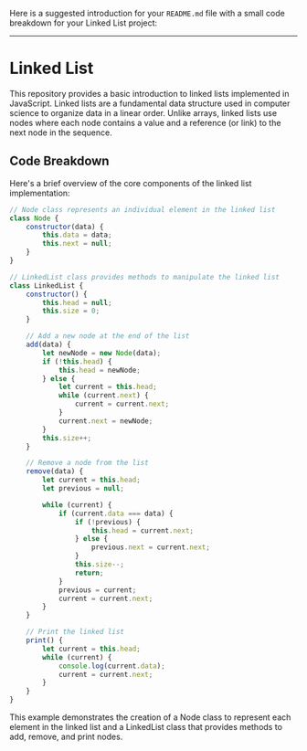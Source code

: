 Here is a suggested introduction for your `README.md` file with a small code breakdown for your Linked List project:

---

# Linked List

This repository provides a basic introduction to linked lists implemented in JavaScript. Linked lists are a fundamental data structure used in computer science to organize data in a linear order. Unlike arrays, linked lists use nodes where each node contains a value and a reference (or link) to the next node in the sequence.

## Code Breakdown

Here's a brief overview of the core components of the linked list implementation:

```javascript
// Node class represents an individual element in the linked list
class Node {
    constructor(data) {
        this.data = data;
        this.next = null;
    }
}

// LinkedList class provides methods to manipulate the linked list
class LinkedList {
    constructor() {
        this.head = null;
        this.size = 0;
    }

    // Add a new node at the end of the list
    add(data) {
        let newNode = new Node(data);
        if (!this.head) {
            this.head = newNode;
        } else {
            let current = this.head;
            while (current.next) {
                current = current.next;
            }
            current.next = newNode;
        }
        this.size++;
    }

    // Remove a node from the list
    remove(data) {
        let current = this.head;
        let previous = null;

        while (current) {
            if (current.data === data) {
                if (!previous) {
                    this.head = current.next;
                } else {
                    previous.next = current.next;
                }
                this.size--;
                return;
            }
            previous = current;
            current = current.next;
        }
    }

    // Print the linked list
    print() {
        let current = this.head;
        while (current) {
            console.log(current.data);
            current = current.next;
        }
    }
}
```

This example demonstrates the creation of a Node class to represent each element in the linked list and a LinkedList class that provides methods to add, remove, and print nodes.
